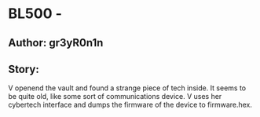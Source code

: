 # BL500 - 
## Author: gr3yR0n1n
## Story:
V openend the vault and found a strange piece of tech inside. It seems to be quite old, like some sort of communications device. V uses her cybertech interface and dumps the firmware of the device to firmware.hex.


